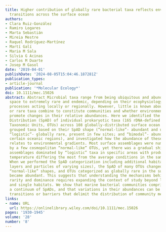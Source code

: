 ```yaml
---
title: Higher contribution of globally rare bacterial taxa reflects environmental
  transitions across the surface ocean
authors:
- Clara Ruiz‐González
- Ramiro Logares
- Marta Sebastián
- Mireia Mestre
- Raquel Rodríguez‐Martínez
- Martí Galí
- Maria M Sala
- Silvia G Acinas
- Carlos M Duarte
- Josep M Gasol
date: '2019-04-01'
publishDate: '2024-08-05T15:04:46.187281Z'
publication_types:
- article-journal
publication: '*Molecular Ecology*'
doi: 10.1111/mec.15026
abstract: Abstract Microbial taxa range from being ubiquitous and abundant across
  space to extremely rare and endemic, depending on their ecophysiology and on different
  processes acting locally or regionally. However, little is known about how cosmopolitan
  or rare taxa combine to constitute communities and whether environmental variations
  promote changes in their relative abundances. Here we identified the Spatial Abundance
  Distribution (SpAD) of individual prokaryotic taxa (16S rDNA‐defined Operational
  Taxonomic Units, OTUs) across 108 globally‐distributed surface ocean stations. We
  grouped taxa based on their SpAD shape (“normal‐like”‐ abundant and ubiquitous;
  “logistic”‐ globally rare, present in few sites; and “bimodal”‐ abundant only in
  certain oceanic regions), and investigated how the abundance of these three categories
  relates to environmental gradients. Most surface assemblages were numerically dominated
  by a few cosmopolitan “normal‐like” OTUs, yet there was a gradual shift towards
  assemblages dominated by “logistic” taxa in specific areas with productivity and
  temperature differing the most from the average conditions in the sampled stations.
  When we performed the SpAD categorization including additional habitats (deeper
  layers and particles of varying sizes), the SpAD of many OTUs changed towards fewer
  “normal‐like” shapes, and OTUs categorized as globally rare in the surface ocean
  became abundant. This suggests that understanding the mechanisms behind microbial
  rarity and dominance requires expanding the context of study beyond local communities
  and single habitats. We show that marine bacterial communities comprise taxa displaying
  a continuum of SpADs, and that variations in their abundances can be linked to habitat
  transitions or barriers that delimit the distribution of community members.
links:
- name: URL
  url: https://onlinelibrary.wiley.com/doi/10.1111/mec.15026
pages: '1930-1945'
volume: '28'
number: '8'
---
```

